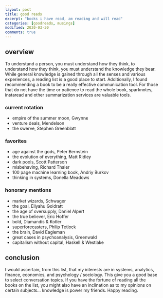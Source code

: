 ```yaml
---
layout: post
title: good reads   
excerpt: "books i have read, am reading and will read"
categories: [goodreads, musings]
modified: 2020-03-30
comments: true
---
```


## overview 
To understand a person, you must understand how they think, to understand how they think, you must understand the knowledge they bear. While general knowledge is gained through all the senses and various experiences, a reading list is a good place to start. Additionally, I found recommending a book to be a really effective communication tool. For those that do not have the time or patience to read the whole book, sparknotes, instaread and other summarization services are valuable tools. 

### current rotation 
* empire of the summer moon, Gwynne 
* venture deals, Mendelson
* the swerve, Stephen Greenblatt 

### favorites  
* age against the gods, Peter Bernstein
* the evolution of everything, Matt Ridley 
* dark pools, Scott Patterson
* misbehaving, Richard Thaler
* 100 page machine learning book, Andriy Burkov
* thinking in systems, Donella Meadows

### honorary mentions 
* market wizards, Schwager
* the goal, Eliyahu Goldratt
* the age of oversupply, Daniel Alpert
* the true believer, Eric Hoffer
* bold, Diamandis & Kotler
* superforecasters, Philip Tetlock
* the brain, David Eagleman
* great cases in psychoanalysis, Greenwald
* capitalism without capital, Haskell & Westlake

## conclusion 
I would ascertain, from this list, that my interests are in systems, analytics, finance, economics, and psychology / sociology. This give you a good base to select conversation topics. If you have the fortune of reading all the books on the list, you might also have an inclination as to my opinions on certain subjects... knowledge is power my friends. Happy reading.  